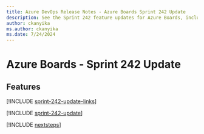 ```yaml
---
title: Azure DevOps Release Notes - Azure Boards Sprint 242 Update
description: See the Sprint 242 feature updates for Azure Boards, including next steps.
author: ckanyika
ms.author: ckanyika
ms.date: 7/24/2024
---
```


# Azure Boards - Sprint 242 Update

## Features

[!INCLUDE [sprint-242-update-links](../includes/boards/sprint-242-update-links.md)]

[!INCLUDE [sprint-242-update](../includes/boards/sprint-242-update.md)]

[!INCLUDE [nextsteps](../includes/nextsteps.md)]